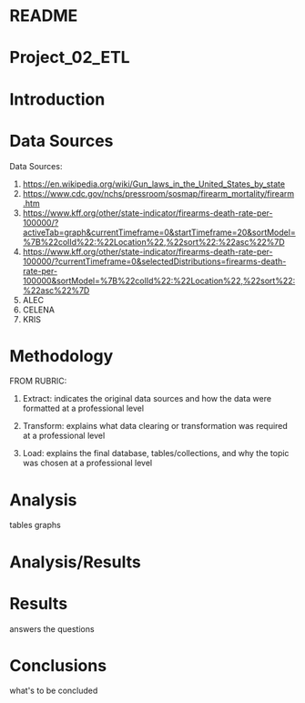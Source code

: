 # README
# Project_02_ETL

# Introduction

# Data Sources
Data Sources: 
1. https://en.wikipedia.org/wiki/Gun_laws_in_the_United_States_by_state
2. https://www.cdc.gov/nchs/pressroom/sosmap/firearm_mortality/firearm.htm
3. https://www.kff.org/other/state-indicator/firearms-death-rate-per-100000/?activeTab=graph&currentTimeframe=0&startTimeframe=20&sortModel=%7B%22colId%22:%22Location%22,%22sort%22:%22asc%22%7D
4. https://www.kff.org/other/state-indicator/firearms-death-rate-per-100000/?currentTimeframe=0&selectedDistributions=firearms-death-rate-per-100000&sortModel=%7B%22colId%22:%22Location%22,%22sort%22:%22asc%22%7D
5. ALEC
6. CELENA
7. KRIS


# Methodology 
FROM RUBRIC:

1. Extract: indicates the original
data sources and how the data
were formatted at a professional
level

2. Transform: explains what data
clearing or transformation was
required at a professional level

3. Load: explains the final
database, tables/collections, and
why the topic was chosen at a
professional level







# Analysis
tables graphs

# Analysis/Results

# Results
answers the questions
# Conclusions
what's to be concluded
